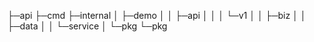 ├─api
├─cmd
├─internal
│  ├─demo
│  │  ├─api
│  │  │  └─v1
│  │  ├─biz
│  │  ├─data
│  │  └─service
│  └─pkg
└─pkg